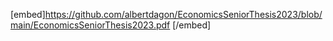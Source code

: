 [embed]https://github.com/albertdagon/EconomicsSeniorThesis2023/blob/main/EconomicsSeniorThesis2023.pdf [/embed]
